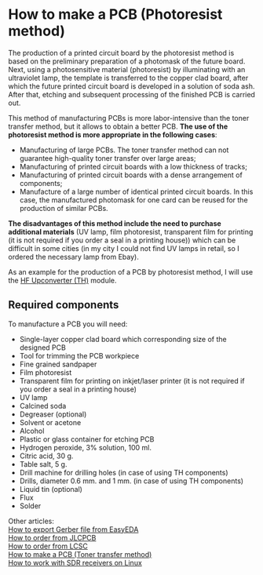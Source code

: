 # How to make a PCB (Photoresist method)

The production of a printed circuit board by the photoresist method is based on the preliminary preparation of a photomask of the future board. Next, using a photosensitive material (photoresist) by illuminating with an ultraviolet lamp, the template is transferred to the copper clad board, after which the future printed circuit board is developed in a solution of soda ash. After that, etching and subsequent processing of the finished PCB is carried out.  

This method of manufacturing PCBs is more labor-intensive than the toner transfer method, but it allows to obtain a better PCB. **The use of the photoresist method is more appropriate in the following cases**:  
- Manufacturing of large PCBs. The toner transfer method can not guarantee high-quality toner transfer over large areas;  
- Manufacturing of printed circuit boards with a low thickness of tracks;  
- Manufacturing of printed circuit boards with a dense arrangement of components;  
- Manufacture of a large number of identical printed circuit boards. In this case, the manufactured photomask for one card can be reused for the production of similar PCBs.  

**The disadvantages of this method include the need to purchase additional materials** (UV lamp, film photoresist, transparent film for printing (it is not required if you order a seal in a printing house)) which can be difficult in some cities (in my city I could not find UV lamps in retail, so I ordered the necessary lamp from Ebay).

As an example for the production of a PCB by photoresist method, I will use the [HF Upconverter (TH)] module.

## Required components
To manufacture a PCB you will need:

- Single-layer copper clad board which corresponding size of the designed PCB  
- Tool for trimming the PCB workpiece  
- Fine grained sandpaper  
- Film photoresist
- Transparent film for printing on inkjet/laser printer (it is not required if you order a seal in a printing house)
- UV lamp
- Calcined soda
- Degreaser (optional)
- Solvent or acetone
- Alcohol  
- Plastic or glass container for etching PCB  
- Hydrogen peroxide, 3% solution, 100 ml.  
- Citric acid, 30 g.  
- Table salt, 5 g.  
- Drill machine for drilling holes (in case of using TH components)  
- Drills, diameter 0.6 mm. and 1 mm. (in case of using TH components)  
- Liquid tin (optional)  
- Flux  
- Solder  

Other articles:  
[How to export Gerber file from EasyEDA](./How%20to%20export%20Gerber%20file%20from%20EasyEDA.md)  
[How to order from JLCPCB](./How%20to%20order%20from%20JLCPCB.md)  
[How to order from LCSC](./How%20to%20order%20from%20LCSC.md)  
[How to make a PCB (Toner transfer method)](./How%20to%20make%20a%20PCB%20(Toner%20transfer%20method).md)  
[How to work with SDR receivers on Linux](./How%20to%20work%20with%20SDR%20receivers%20on%20Linux.md)


[HF Upconverter (TH)]: <https://easyeda.com/IgrikXD/HF_Upconverter_ADE_series_mixers-b319a09d843a495baa5be52cb93d76d8>